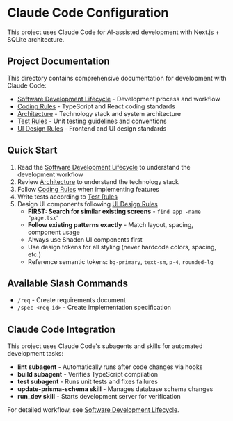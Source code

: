 # Claude Code Configuration

This project uses Claude Code for AI-assisted development with Next.js + SQLite architecture.

## Project Documentation

This directory contains comprehensive documentation for development with Claude Code:

- [Software Development Lifecycle](docs/software-development-lifecycle.md) - Development process and workflow
- [Coding Rules](docs/coding-rule.md) - TypeScript and React coding standards
- [Architecture](docs/architecture.md) - Technology stack and system architecture
- [Test Rules](docs/test-rule.md) - Unit testing guidelines and conventions
- [UI Design Rules](docs/ui-design-rule.md) - Frontend and UI design standards

## Quick Start

1. Read the [Software Development Lifecycle](docs/software-development-lifecycle.md) to understand the development workflow
2. Review [Architecture](docs/architecture.md) to understand the technology stack
3. Follow [Coding Rules](docs/coding-rule.md) when implementing features
4. Write tests according to [Test Rules](docs/test-rule.md)
5. Design UI components following [UI Design Rules](docs/ui-design-rule.md)
   - **FIRST: Search for similar existing screens** - `find app -name "page.tsx"`
   - **Follow existing patterns exactly** - Match layout, spacing, component usage
   - Always use Shadcn UI components first
   - Use design tokens for all styling (never hardcode colors, spacing, etc.)
   - Reference semantic tokens: `bg-primary`, `text-sm`, `p-4`, `rounded-lg`

## Available Slash Commands

- `/req` - Create requirements document
- `/spec <req-id>` - Create implementation specification

## Claude Code Integration

This project uses Claude Code's subagents and skills for automated development tasks:
- **lint subagent** - Automatically runs after code changes via hooks
- **build subagent** - Verifies TypeScript compilation
- **test subagent** - Runs unit tests and fixes failures
- **update-prisma-schema skill** - Manages database schema changes
- **run_dev skill** - Starts development server for verification

For detailed workflow, see [Software Development Lifecycle](docs/software-development-lifecycle.md).
